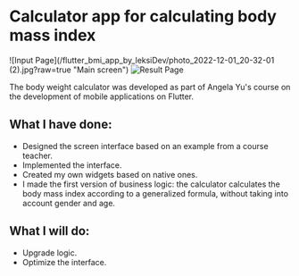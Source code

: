 # Calculator app for calculating body mass index

![Input Page](/flutter_bmi_app_by_leksiDev/photo_2022-12-01_20-32-01 (2).jpg?raw=true "Main screen")
![Result Page](/flutter_bmi_app_by_leksiDev/photo_2022-12-01_20-32-01.jpg?raw=true "Result page")


The body weight calculator was developed as part of Angela Yu's course on the development of mobile applications on Flutter.

## What I have done:
- Designed the screen interface based on an example from a course teacher.
- Implemented the interface.
- Created my own widgets based on native ones.
- I made the first version of business logic: the calculator calculates the body mass index according to a generalized formula, without taking into account gender and age.

## What I will do:
- Upgrade logic.
- Optimize the interface.
